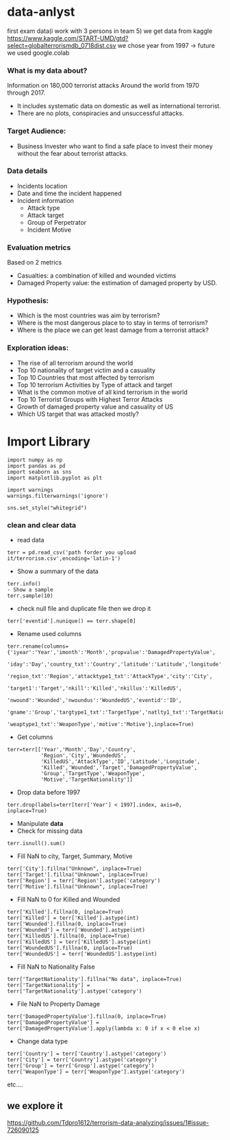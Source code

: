 # data-anlyst
first exam data(i work with 3 persons in team 5)
we get data from kaggle https://www.kaggle.com/START-UMD/gtd?select=globalterrorismdb_0718dist.csv
we chose year from 1997 -> future
we used google.colab
### What is my data about?
Information on 180,000 terrorist attacks
Around the world from 1970 through 2017. 
- It includes systematic data on domestic as well as international terrorist. 
- There are no plots, conspiracies and unsuccessful attacks. 

### Target Audience: 
- Business Invester who want to find a safe place to invest their money without the fear about terrorist attacks.

### Data details
- Incidents location
- Date and time the incident happened
- Incident information
  - Attack type
  - Attack target
  - Group of Perpetrator 
  - Incident Motive

### Evaluation metrics
Based on 2 metrics
- Casualties: a combination of killed and wounded victims
- Damaged Property value: the estimation of damaged property by USD.

### Hypothesis:
- Which is the most countries was aim by terrorism?
- Where is the most dangerous place to to stay in terms of terrorism?
- Where is the place we can get least damage from a terrorist attack?

### Exploration ideas:
- The rise of all terrorism around the world
- Top 10 nationality of target victim and a casuality 
- Top 10 Countries that most affected by terrorism
- Top 10 terrorism Activities by Type of attack and target
- What is the common motive of all kind terrorism in the world
- Top 10 Terrorist Groups with Highest Terror Attacks
- Growth of damaged property value and casuality of US
- Which US target that was attacked mostly?

# Import Library
``` 
import numpy as np
import pandas as pd
import seaborn as sns
import matplotlib.pyplot as plt

import warnings
warnings.filterwarnings('ignore')

sns.set_style("whitegrid")
```
### clean and clear data
- read data 
``` 
terr = pd.read_csv('path forder you upload it/terrorism.csv',encoding='latin-1')
```
- Show a summary of the data
```
terr.info()
- Show a sample
terr.sample(10)
```
- check null file and duplicate file then we drop it

```
terr['eventid'].nunique() == terr.shape[0]
```
- Rename used columns
```
terr.rename(columns={'iyear':'Year','imonth':'Month','propvalue':'DamagedPropertyValue',
                       'iday':'Day','country_txt':'Country','latitude':'Latitude','longitude':'Longitude',
                       'region_txt':'Region','attacktype1_txt':'AttackType','city':'City',
                       'target1':'Target','nkill':'Killed','nkillus':'KilledUS',
                       'nwound':'Wounded','nwoundus':'WoundedUS','eventid':'ID',
                       'gname':'Group','targtype1_txt':'TargetType','natlty1_txt':'TargetNationality',
                       'weaptype1_txt':'WeaponType','motive':'Motive'},inplace=True)
 ```                    
- Get columns
```
terr=terr[['Year','Month','Day','Country',
           'Region','City','WoundedUS',
           'KilledUS','AttackType','ID','Latitude','Longitude',
           'Killed','Wounded','Target','DamagedPropertyValue',
           'Group','TargetType','WeaponType',
           'Motive','TargetNationality']]
 ```
- Drop data before 1997
```
terr.drop(labels=terr[terr['Year'] < 1997].index, axis=0, inplace=True)          
```
- Manipulate **data**
- Check for missing data
```
terr.isnull().sum()
```
- Fill NaN to city, Target, Summary, Motive
```
terr['City'].fillna("Unknown", inplace=True)
terr['Target'].fillna("Unknown", inplace=True)
terr['Region'] = terr['Region'].astype('category')
terr['Motive'].fillna("Unknown", inplace=True)
```
- Fill NaN to 0 for Killed and Wounded
```
terr['Killed'].fillna(0, inplace=True)
terr['Killed'] = terr['Killed'].astype(int) 
terr['Wounded'].fillna(0, inplace=True)
terr['Wounded'] = terr['Wounded'].astype(int) 
terr['KilledUS'].fillna(0, inplace=True)
terr['KilledUS'] = terr['KilledUS'].astype(int)
terr['WoundedUS'].fillna(0, inplace=True)
terr['WoundedUS'] = terr['WoundedUS'].astype(int)
```
- Fill NaN to Nationality False
```
terr['TargetNationality'].fillna("No data", inplace=True)
terr['TargetNationality'] = terr['TargetNationality'].astype('category')
```
- File NaN to Property Damage
```
terr['DamagedPropertyValue'].fillna(0, inplace=True)
terr['DamagedPropertyValue'] = terr['DamagedPropertyValue'].apply(lambda x: 0 if x < 0 else x)
```
- Change data type
```
terr['Country'] = terr['Country'].astype('category')
terr['City'] = terr['Country'].astype('category')
terr['Group'] = terr['Group'].astype('category')
terr['WeaponType'] = terr['WeaponType'].astype('category')
```
etc....

## we explore it

https://github.com/Tdpro1612/terrorism-data-analyzing/issues/1#issue-726090125
